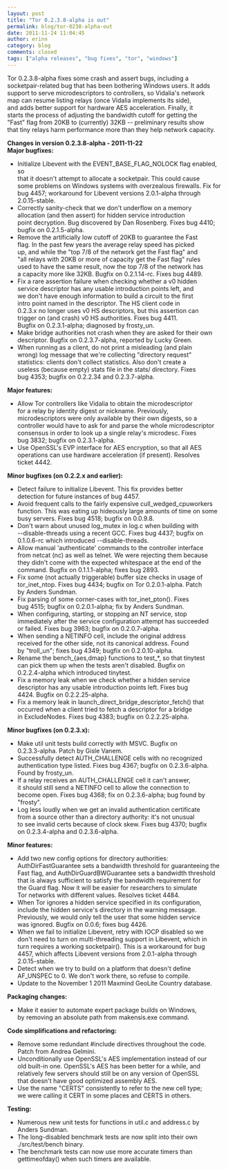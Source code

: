 ```yaml
---
layout: post
title: "Tor 0.2.3.8-alpha is out"
permalink: blog/tor-0238-alpha-out
date: 2011-11-24 11:04:45
author: erinn
category: blog
comments: closed
tags: ["alpha releases", "bug fixes", "tor", "windows"]
---
```


Tor 0.2.3.8-alpha fixes some crash and assert bugs, including a  
 socketpair-related bug that has been bothering Windows users. It adds  
 support to serve microdescriptors to controllers, so Vidalia's network  
 map can resume listing relays (once Vidalia implements its side),  
 and adds better support for hardware AES acceleration. Finally, it  
 starts the process of adjusting the bandwidth cutoff for getting the  
 "Fast" flag from 20KB to (currently) 32KB -- preliminary results show  
 that tiny relays harm performance more than they help network capacity.

**Changes in version 0.2.3.8-alpha - 2011-11-22**  
 **Major bugfixes:**

-   Initialize Libevent with the EVENT\_BASE\_FLAG\_NOLOCK flag enabled, so  
     that it doesn't attempt to allocate a socketpair. This could cause  
     some problems on Windows systems with overzealous firewalls. Fix for  
     bug 4457; workaround for Libevent versions 2.0.1-alpha through  
     2.0.15-stable.
-   Correctly sanity-check that we don't underflow on a memory  
     allocation (and then assert) for hidden service introduction  
     point decryption. Bug discovered by Dan Rosenberg. Fixes bug 4410;  
     bugfix on 0.2.1.5-alpha.
-   Remove the artificially low cutoff of 20KB to guarantee the Fast  
     flag. In the past few years the average relay speed has picked  
     up, and while the "top 7/8 of the network get the Fast flag" and  
     "all relays with 20KB or more of capacity get the Fast flag" rules  
     used to have the same result, now the top 7/8 of the network has  
     a capacity more like 32KB. Bugfix on 0.2.1.14-rc. Fixes bug 4489.
-   Fix a rare assertion failure when checking whether a v0 hidden  
     service descriptor has any usable introduction points left, and  
     we don't have enough information to build a circuit to the first  
     intro point named in the descriptor. The HS client code in  
     0.2.3.x no longer uses v0 HS descriptors, but this assertion can  
     trigger on (and crash) v0 HS authorities. Fixes bug 4411.  
     Bugfix on 0.2.3.1-alpha; diagnosed by frosty\_un.
-   Make bridge authorities not crash when they are asked for their own  
     descriptor. Bugfix on 0.2.3.7-alpha, reported by Lucky Green.
-   When running as a client, do not print a misleading (and plain  
     wrong) log message that we're collecting "directory request"  
     statistics: clients don't collect statistics. Also don't create a  
     useless (because empty) stats file in the stats/ directory. Fixes  
     bug 4353; bugfix on 0.2.2.34 and 0.2.3.7-alpha.

**Major features:**

-   Allow Tor controllers like Vidalia to obtain the microdescriptor  
     for a relay by identity digest or nickname. Previously,  
     microdescriptors were only available by their own digests, so a  
     controller would have to ask for and parse the whole microdescriptor  
     consensus in order to look up a single relay's microdesc. Fixes  
     bug 3832; bugfix on 0.2.3.1-alpha.
-   Use OpenSSL's EVP interface for AES encryption, so that all AES  
     operations can use hardware acceleration (if present). Resolves  
     ticket 4442.

**Minor bugfixes (on 0.2.2.x and earlier):**

-   Detect failure to initialize Libevent. This fix provides better  
     detection for future instances of bug 4457.
-   Avoid frequent calls to the fairly expensive cull\_wedged\_cpuworkers  
     function. This was eating up hideously large amounts of time on some  
     busy servers. Fixes bug 4518; bugfix on 0.0.9.8.
-   Don't warn about unused log\_mutex in log.c when building with  
     --disable-threads using a recent GCC. Fixes bug 4437; bugfix on  
     0.1.0.6-rc which introduced --disable-threads.
-   Allow manual 'authenticate' commands to the controller interface  
     from netcat (nc) as well as telnet. We were rejecting them because  
     they didn't come with the expected whitespace at the end of the  
     command. Bugfix on 0.1.1.1-alpha; fixes bug 2893.
-   Fix some (not actually triggerable) buffer size checks in usage of  
     tor\_inet\_ntop. Fixes bug 4434; bugfix on Tor 0.2.0.1-alpha. Patch  
     by Anders Sundman.
-   Fix parsing of some corner-cases with tor\_inet\_pton(). Fixes  
     bug 4515; bugfix on 0.2.0.1-alpha; fix by Anders Sundman.
-   When configuring, starting, or stopping an NT service, stop  
     immediately after the service configuration attempt has succeeded  
     or failed. Fixes bug 3963; bugfix on 0.2.0.7-alpha.
-   When sending a NETINFO cell, include the original address  
     received for the other side, not its canonical address. Found  
     by "troll\_un"; fixes bug 4349; bugfix on 0.2.0.10-alpha.
-   Rename the bench\_{aes,dmap} functions to test\_\*, so that tinytest  
     can pick them up when the tests aren't disabled. Bugfix on  
     0.2.2.4-alpha which introduced tinytest.
-   Fix a memory leak when we check whether a hidden service  
     descriptor has any usable introduction points left. Fixes bug  
     4424. Bugfix on 0.2.2.25-alpha.
-   Fix a memory leak in launch\_direct\_bridge\_descriptor\_fetch() that  
     occurred when a client tried to fetch a descriptor for a bridge  
     in ExcludeNodes. Fixes bug 4383; bugfix on 0.2.2.25-alpha.

**Minor bugfixes (on 0.2.3.x):**

-   Make util unit tests build correctly with MSVC. Bugfix on  
     0.2.3.3-alpha. Patch by Gisle Vanem.
-   Successfully detect AUTH\_CHALLENGE cells with no recognized  
     authentication type listed. Fixes bug 4367; bugfix on 0.2.3.6-alpha.  
     Found by frosty\_un.
-   If a relay receives an AUTH\_CHALLENGE cell it can't answer,  
     it should still send a NETINFO cell to allow the connection to  
     become open. Fixes bug 4368; fix on 0.2.3.6-alpha; bug found by  
     "frosty".
-   Log less loudly when we get an invalid authentication certificate  
     from a source other than a directory authority: it's not unusual  
     to see invalid certs because of clock skew. Fixes bug 4370; bugfix  
     on 0.2.3.4-alpha and 0.2.3.6-alpha.

**Minor features:**

-   Add two new config options for directory authorities:  
     AuthDirFastGuarantee sets a bandwidth threshold for guaranteeing the  
     Fast flag, and AuthDirGuardBWGuarantee sets a bandwidth threshold  
     that is always sufficient to satisfy the bandwidth requirement for  
     the Guard flag. Now it will be easier for researchers to simulate  
     Tor networks with different values. Resolves ticket 4484.
-   When Tor ignores a hidden service specified in its configuration,  
     include the hidden service's directory in the warning message.  
     Previously, we would only tell the user that some hidden service  
     was ignored. Bugfix on 0.0.6; fixes bug 4426.
-   When we fail to initialize Libevent, retry with IOCP disabled so we  
     don't need to turn on multi-threading support in Libevent, which in  
     turn requires a working socketpair(). This is a workaround for bug  
     4457, which affects Libevent versions from 2.0.1-alpha through  
     2.0.15-stable.
-   Detect when we try to build on a platform that doesn't define  
     AF\_UNSPEC to 0. We don't work there, so refuse to compile.
-   Update to the November 1 2011 Maxmind GeoLite Country database.

**Packaging changes:**

-   Make it easier to automate expert package builds on Windows,  
     by removing an absolute path from makensis.exe command.

**Code simplifications and refactoring:**

-   Remove some redundant \#include directives throughout the code.  
     Patch from Andrea Gelmini.
-   Unconditionally use OpenSSL's AES implementation instead of our  
     old built-in one. OpenSSL's AES has been better for a while, and  
     relatively few servers should still be on any version of OpenSSL  
     that doesn't have good optimized assembly AES.
-   Use the name "CERTS" consistently to refer to the new cell type;  
     we were calling it CERT in some places and CERTS in others.

**Testing:**

-   Numerous new unit tests for functions in util.c and address.c by  
     Anders Sundman.
-   The long-disabled benchmark tests are now split into their own  
     ./src/test/bench binary.
-   The benchmark tests can now use more accurate timers than  
     gettimeofday() when such timers are available.

